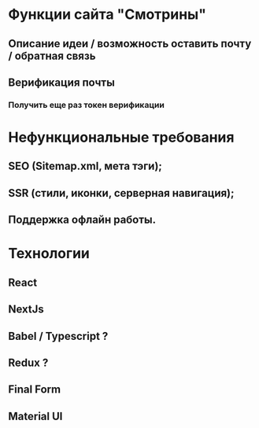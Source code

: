# Функции сайта "Смотрины"
## Описание идеи / возможность оставить почту / обратная связь
## Верификация почты
### Получить еще раз токен верификации

# Нефункциональные требования
## SEO (Sitemap.xml, мета тэги);
## SSR (стили, иконки, серверная навигация);
## Поддержка офлайн работы.

# Технологии
## React
## NextJs
## Babel / Typescript ?
## Redux ?
## Final Form
## Material UI
